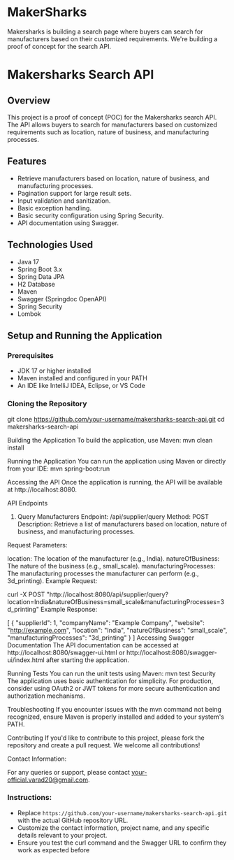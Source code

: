 # MakerSharks
Makersharks is building a search page where buyers can search for manufacturers based on their customized requirements. We're building a proof of concept for the search API.

# Makersharks Search API

## Overview

This project is a proof of concept (POC) for the Makersharks search API. The API allows buyers to search for manufacturers based on customized requirements such as location, nature of business, and manufacturing processes.

## Features

- Retrieve manufacturers based on location, nature of business, and manufacturing processes.
- Pagination support for large result sets.
- Input validation and sanitization.
- Basic exception handling.
- Basic security configuration using Spring Security.
- API documentation using Swagger.

## Technologies Used

- Java 17
- Spring Boot 3.x
- Spring Data JPA
- H2 Database
- Maven
- Swagger (Springdoc OpenAPI)
- Spring Security
- Lombok

## Setup and Running the Application

### Prerequisites

- JDK 17 or higher installed
- Maven installed and configured in your PATH
- An IDE like IntelliJ IDEA, Eclipse, or VS Code

### Cloning the Repository

git clone https://github.com/your-username/makersharks-search-api.git
cd makersharks-search-api

Building the Application
To build the application, use Maven:
mvn clean install

Running the Application
You can run the application using Maven or directly from your IDE:
mvn spring-boot:run

Accessing the API
Once the application is running, the API will be available at http://localhost:8080.

API Endpoints
1. Query Manufacturers
Endpoint: /api/supplier/query
Method: POST
Description: Retrieve a list of manufacturers based on location, nature of business, and manufacturing processes.

Request Parameters:

location: The location of the manufacturer (e.g., India).
natureOfBusiness: The nature of the business (e.g., small_scale).
manufacturingProcesses: The manufacturing processes the manufacturer can perform (e.g., 3d_printing).
Example Request:


curl -X POST "http://localhost:8080/api/supplier/query?location=India&natureOfBusiness=small_scale&manufacturingProcesses=3d_printing"
Example Response:

[
  {
    "supplierId": 1,
    "companyName": "Example Company",
    "website": "http://example.com",
    "location": "India",
    "natureOfBusiness": "small_scale",
    "manufacturingProcesses": "3d_printing"
  }
]
Accessing Swagger Documentation
The API documentation can be accessed at http://localhost:8080/swagger-ui.html or http://localhost:8080/swagger-ui/index.html after starting the application.

Running Tests
You can run the unit tests using Maven:
mvn test
Security
The application uses basic authentication for simplicity. For production, consider using OAuth2 or JWT tokens for more secure authentication and authorization mechanisms.

Troubleshooting
If you encounter issues with the mvn command not being recognized, ensure Maven is properly installed and added to your system's PATH.

Contributing
If you'd like to contribute to this project, please fork the repository and create a pull request. We welcome all contributions!


Contact Information:

For any queries or support, please contact your-official.varad20@gmail.com.


### Instructions:
- Replace `https://github.com/your-username/makersharks-search-api.git` with the actual GitHub repository URL.
- Customize the contact information, project name, and any specific details relevant to your project.
- Ensure you test the curl command and the Swagger URL to confirm they work as expected before
